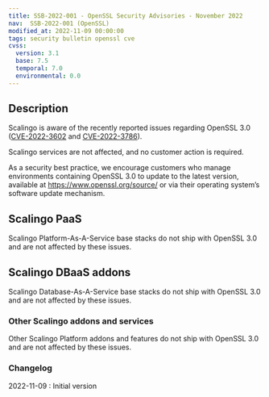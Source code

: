```yaml
---
title: SSB-2022-001 - OpenSSL Security Advisories - November 2022
nav:  SSB-2022-001 (OpenSSL)
modified_at: 2022-11-09 00:00:00
tags: security bulletin openssl cve
cvss:
  version: 3.1
  base: 7.5
  temporal: 7.0
  environmental: 0.0
---
```


## Description

Scalingo is aware of the recently reported issues regarding OpenSSL 3.0 ([CVE-2022-3602](https://www.cve.org/CVERecord?id=CVE-2022-3602) and [CVE-2022-3786](https://www.cve.org/CVERecord?id=CVE-2022-3786)).

Scalingo services are not affected, and no customer action is required.

As a security best practice, we encourage customers who manage environments containing OpenSSL 3.0 to update to the latest version, available at https://www.openssl.org/source/ or via their operating system’s software update mechanism.

## Scalingo PaaS

Scalingo Platform-As-A-Service base stacks do not ship with OpenSSL 3.0 and are not affected by these issues.

## Scalingo DBaaS addons

Scalingo Database-As-A-Service base stacks do not ship with OpenSSL 3.0 and are not affected by these issues.

### Other Scalingo addons and services

Other Scalingo Platform addons and features do not ship with OpenSSL 3.0 and are not affected by these issues.

### Changelog

2022-11-09 : Initial version
